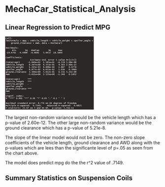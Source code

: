 # MechaCar_Statistical_Analysis


## Linear Regression to Predict MPG

![](Resources/mpg_linear_regression.png)

The largest non-random variance would be the vehicle length which has a p-value of 2.60e-12.   The other large non-random variance would
be the ground clearance which has a p-value of 5.21e-8.

The slope of the linear model would not be zero.   The non-zero slope coefficients of the vehicle length, ground clearance and AWD along with
the p-values which are lees than the significante level of p=.05 as seen from the chart above.

The model does predict mpg do the the r^2 value of .7149.


## Summary Statistics on Suspension Coils




